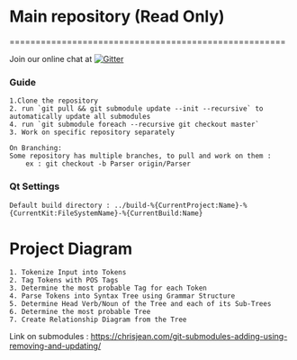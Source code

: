 # Main repository (Read Only)
=====================================================

Join our online chat at [![Gitter](https://badges.gitter.im/NLP/gitter.svg)](https://gitter.im/nlp)


### Guide
```
1.Clone the repository
2. run `git pull && git submodule update --init --recursive` to automatically update all submodules
4. run `git submodule foreach --recursive git checkout master`
3. Work on specific repository separately

On Branching:
Some repository has multiple branches, to pull and work on them : 
    ex : git checkout -b Parser origin/Parser
```

### Qt Settings
```
Default build directory : ../build-%{CurrentProject:Name}-%{CurrentKit:FileSystemName}-%{CurrentBuild:Name}
```

# Project Diagram
```
1. Tokenize Input into Tokens
2. Tag Tokens with POS Tags
3. Determine the most probable Tag for each Token
4. Parse Tokens into Syntax Tree using Grammar Structure
5. Determine Head Verb/Noun of the Tree and each of its Sub-Trees
6. Determine the most probable Tree
7. Create Relationship Diagram from the Tree
```
Link on submodules : https://chrisjean.com/git-submodules-adding-using-removing-and-updating/


